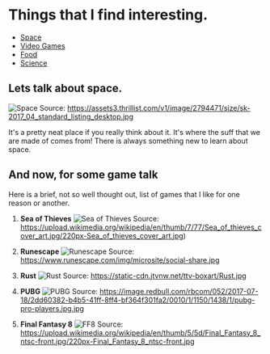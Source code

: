 # Things that I find interesting.

* [Space](https://www.nasa.gov/)
* [Video Games](https://www.ign.com/)
* [Food](https://heatonist.com/)
* [Science](https://www.pbs.org/show/nova/)

## Lets talk about space.
![Space](https://assets3.thrillist.com/v1/image/2794471/size/sk-2017_04_standard_listing_desktop.jpg)
Source: https://assets3.thrillist.com/v1/image/2794471/size/sk-2017_04_standard_listing_desktop.jpg

It's a pretty neat place if you really think about it. It's where the suff that we are made of comes from! There is always something new to learn about space.


## And now, for some game talk

Here is a brief, not so well thought out, list of games that I like for one reason or another.

1. **Sea of Thieves**
    ![Sea of Thieves](https://upload.wikimedia.org/wikipedia/en/thumb/7/77/Sea_of_thieves_cover_art.jpg/220px-Sea_of_thieves_cover_art.jpg)
Source: https://upload.wikimedia.org/wikipedia/en/thumb/7/77/Sea_of_thieves_cover_art.jpg/220px-Sea_of_thieves_cover_art.jpg)

2. **Runescape**
    ![Runescape](https://www.runescape.com/img/microsite/social-share.jpg)
Source: https://www.runescape.com/img/microsite/social-share.jpg

3. **Rust**
    ![Rust](https://static-cdn.jtvnw.net/ttv-boxart/Rust.jpg)
Source: https://static-cdn.jtvnw.net/ttv-boxart/Rust.jpg

4. **PUBG**
    ![PUBG](https://image.redbull.com/rbcom/052/2017-07-18/2dd60382-b4b5-41ff-8ff4-bf364f301fa2/0010/1/1150/1438/1/pubg-pro-players.jpg.jpg)
Source: https://image.redbull.com/rbcom/052/2017-07-18/2dd60382-b4b5-41ff-8ff4-bf364f301fa2/0010/1/1150/1438/1/pubg-pro-players.jpg.jpg

5. **Final Fantasy 8**
    ![FF8](https://upload.wikimedia.org/wikipedia/en/thumb/5/5d/Final_Fantasy_8_ntsc-front.jpg/220px-Final_Fantasy_8_ntsc-front.jpg)
Source: https://upload.wikimedia.org/wikipedia/en/thumb/5/5d/Final_Fantasy_8_ntsc-front.jpg/220px-Final_Fantasy_8_ntsc-front.jpg
